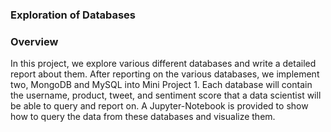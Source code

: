 ### Exploration of Databases

### Overview
  In this project, we explore various different databases and write a detailed report about them.
  After reporting on the various databases, we implement two, MongoDB and MySQL into Mini Project 1.
  Each database will contain the username, product, tweet, and sentiment score that a data scientist will be able to
  query and report on. A Jupyter-Notebook is provided to show how to query the data from these databases and visualize them.
